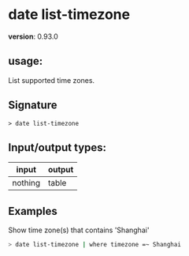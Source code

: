 # date list-timezone

**version**: 0.93.0

## **usage**:

List supported time zones.

## Signature

`> date list-timezone `

## Input/output types:

| input   | output |
| ------- | ------ |
| nothing | table  |

## Examples

Show time zone(s) that contains 'Shanghai'

```bash
> date list-timezone | where timezone =~ Shanghai
```
